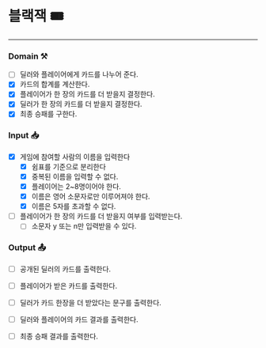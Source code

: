 # 블랙잭 🎟️

---

### Domain ⚒️
- [ ] 딜러와 플레이어에게 카드를 나누어 준다.
- [x] 카드의 합계를 계산한다.
- [x] 플레이어가 한 장의 카드를 더 받을지 결정한다.
- [x] 딜러가 한 장의 카드를 더 받을지 결정한다.
- [x] 최종 승패를 구한다.

### Input 📥
- [x] 게임에 참여할 사람의 이름을 입력한다
    - [x] 쉼표를 기준으로 분리한다
    - [x] 중복된 이름을 입력할 수 없다.
    - [x] 플레이어는 2~8명이어야 한다.
    - [x] 이름은 영어 소문자로만 이루어져야 한다.
    - [x] 이름은 5자를 초과할 수 없다.
- [ ] 플레이어가 한 장의 카드를 더 받을지 여부를 입력받는다.
    - [ ] 소문자 y 또는 n만 입력받을 수 있다.

### Output 📤
- [ ] 공개된 딜러의 카드를 출력한다.
- [ ] 플레이어가 받은 카드를 출력한다.
- [ ] 딜러가 카드 한장을 더 받았다는 문구를 출력한다.
- [ ] 딜러와 플레이어의 카드 결과를 출력한다.
- [ ] 최종 승패 결과를 출력한다.

